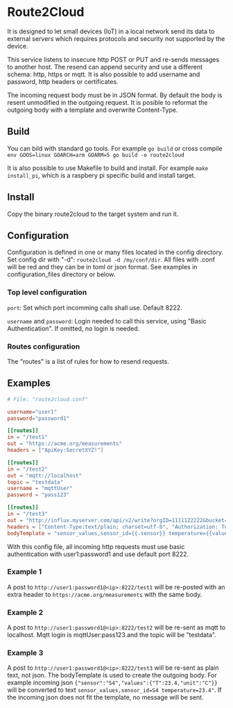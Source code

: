 # Route2Cloud

It is designed to let small devices (IoT) in a local network send its data to external servers which requires protocols and security not supported by the device.

This service listens to insecure http POST or PUT and re-sends messages to another host. The resend can append security and use a different schema: http, https or mqtt. It is also possible to add username and password, http headers or certificates.

The incoming request body must be in JSON format. By default the body is resent unmodified in the outgoing request. It is posible to reformat the outgoing body with a template and overwrite Content-Type.

## Build

You can bild with standard go tools. For example `go build` or cross compile `env GOOS=linux GOARCH=arm GOARM=5 go build -o route2cloud`

It is also possible to use Makefile to build and install. For example `make install_pi`, which is a raspbery pi specific build and install target.

## Install

Copy the binary route2cloud to the target system and run it.

## Configuration

Configuration is defined in one or many files located in the config directory. Set config dir with "-d": `route2cloud -d /my/conf/dir`. All files with .conf will be red and they can be in toml or json format. See examples in configuration_files directory or below.

### Top level configuration

`port`: Set which port incomming calls shall use. Default 8222.

`username` and `password`: Login needed to call this service, using "Basic Authentication". If omitted, no login is needed.

### Routes configuration

The "routes" is a list of rules for how to resend requests.

## Examples

```toml
# File: "route2cloud.conf"

username="user1"
password="password1"

[[routes]]
in = "/test1"
out = "https://acme.org/measurements"
headers = ["ApiKey:SecretXYZ!"]

[[routes]]
in = "/test2"
out = "mqtt://localhost"
topic = "testdata"
username = "mqttUser"
password = "pass123"

[[routes]]
in = "/test3"
out = "http://influx.myserver.com/api/v2/write?orgID=1111122222&bucket=bucket1"
headers = ["Content-Type:text/plain; charset=utf-8", "Authorization: Token abc123abc123abc123"]
bodyTemplate = "sensor_values,sensor_id={{.sensor}} temperature={{values.T}}"
```

With this config file, all incoming http requests must use basic authentication with user1:password1 and use default port 8222.

### Example 1

A post to `http://user1:password1@<ip>:8222/test1` will be re-posted with an extra header to `https://acme.org/measurements` with the same body.

### Example 2

A post to `http://user1:password1@<ip>:8222/test2` will be re-sent as mqtt to localhost. Mqtt login is mqttUser:pass123 and the topic will be "testdata".

### Example 3

A post to `http://user1:password1@<ip>:8222/test3` will be re-sent as plain text, not json. The bodyTemplate is used to create the outgoing body. For example incoming json `{"sensor":"S4","values":{"T":23.4,"unit":"C"}}` will be converted to text `sensor_values,sensor_id=S4 temperature=23.4"`.
If the incoming json does not fit the template, no message will be sent.
